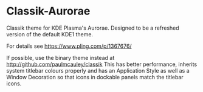 # Classik-Aurorae
Classik theme for KDE Plasma's Aurorae. Designed to be a refreshed version of the default KDE1 theme.

For details see https://www.pling.com/p/1367676/

If possible, use the binary theme instead at http://github.com/paulmcauley/classik This has better performance, inherits system titlebar colours properly and has an Application Style as well as a Window Decoration so that icons in dockable panels match the titlebar icons.
